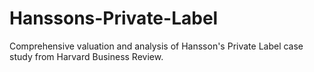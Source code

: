 # Hanssons-Private-Label
Comprehensive valuation and analysis of Hansson's Private Label case study from Harvard Business Review. 
